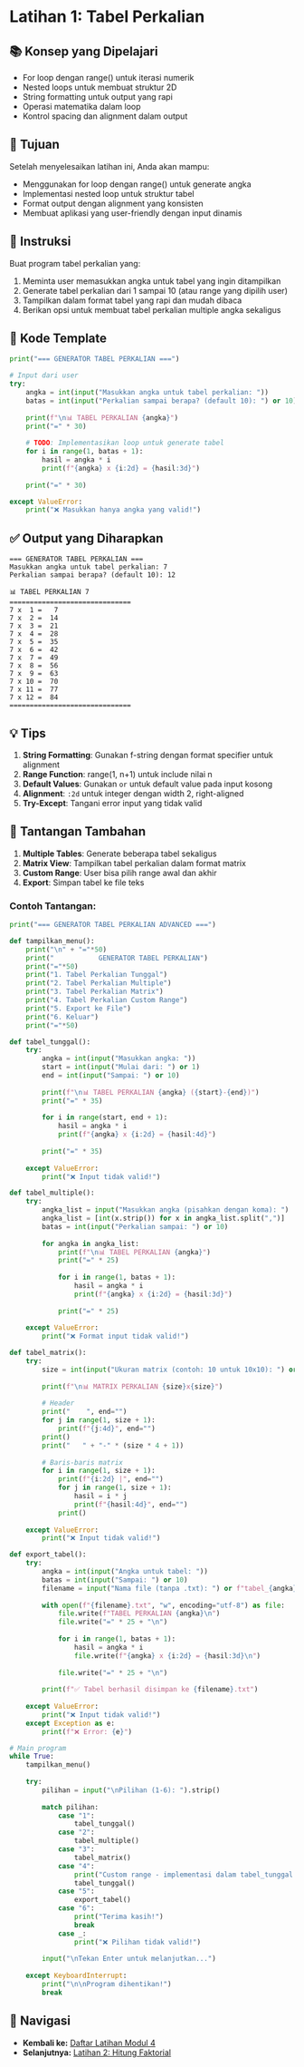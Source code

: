 # Latihan 1: Tabel Perkalian

## 📚 Konsep yang Dipelajari
- For loop dengan range() untuk iterasi numerik
- Nested loops untuk membuat struktur 2D
- String formatting untuk output yang rapi
- Operasi matematika dalam loop
- Kontrol spacing dan alignment dalam output

## 🎯 Tujuan
Setelah menyelesaikan latihan ini, Anda akan mampu:
- Menggunakan for loop dengan range() untuk generate angka
- Implementasi nested loop untuk struktur tabel
- Format output dengan alignment yang konsisten
- Membuat aplikasi yang user-friendly dengan input dinamis

## 📝 Instruksi

Buat program tabel perkalian yang:
1. Meminta user memasukkan angka untuk tabel yang ingin ditampilkan
2. Generate tabel perkalian dari 1 sampai 10 (atau range yang dipilih user)
3. Tampilkan dalam format tabel yang rapi dan mudah dibaca
4. Berikan opsi untuk membuat tabel perkalian multiple angka sekaligus

## 🔧 Kode Template

```python
print("=== GENERATOR TABEL PERKALIAN ===")

# Input dari user
try:
    angka = int(input("Masukkan angka untuk tabel perkalian: "))
    batas = int(input("Perkalian sampai berapa? (default 10): ") or 10)
    
    print(f"\n📊 TABEL PERKALIAN {angka}")
    print("=" * 30)
    
    # TODO: Implementasikan loop untuk generate tabel
    for i in range(1, batas + 1):
        hasil = angka * i
        print(f"{angka} x {i:2d} = {hasil:3d}")
    
    print("=" * 30)

except ValueError:
    print("❌ Masukkan hanya angka yang valid!")
```

## ✅ Output yang Diharapkan

```
=== GENERATOR TABEL PERKALIAN ===
Masukkan angka untuk tabel perkalian: 7
Perkalian sampai berapa? (default 10): 12

📊 TABEL PERKALIAN 7
==============================
7 x  1 =   7
7 x  2 =  14
7 x  3 =  21
7 x  4 =  28
7 x  5 =  35
7 x  6 =  42
7 x  7 =  49
7 x  8 =  56
7 x  9 =  63
7 x 10 =  70
7 x 11 =  77
7 x 12 =  84
==============================
```

## 💡 Tips

1. **String Formatting**: Gunakan f-string dengan format specifier untuk alignment
2. **Range Function**: range(1, n+1) untuk include nilai n
3. **Default Values**: Gunakan `or` untuk default value pada input kosong
4. **Alignment**: `:2d` untuk integer dengan width 2, right-aligned
5. **Try-Except**: Tangani error input yang tidak valid

## 🚀 Tantangan Tambahan

1. **Multiple Tables**: Generate beberapa tabel sekaligus
2. **Matrix View**: Tampilkan tabel perkalian dalam format matrix
3. **Custom Range**: User bisa pilih range awal dan akhir
4. **Export**: Simpan tabel ke file teks

### Contoh Tantangan:
```python
print("=== GENERATOR TABEL PERKALIAN ADVANCED ===")

def tampilkan_menu():
    print("\n" + "="*50)
    print("           GENERATOR TABEL PERKALIAN")
    print("="*50)
    print("1. Tabel Perkalian Tunggal")
    print("2. Tabel Perkalian Multiple")
    print("3. Tabel Perkalian Matrix")
    print("4. Tabel Perkalian Custom Range")
    print("5. Export ke File")
    print("6. Keluar")
    print("="*50)

def tabel_tunggal():
    try:
        angka = int(input("Masukkan angka: "))
        start = int(input("Mulai dari: ") or 1)
        end = int(input("Sampai: ") or 10)
        
        print(f"\n📊 TABEL PERKALIAN {angka} ({start}-{end})")
        print("=" * 35)
        
        for i in range(start, end + 1):
            hasil = angka * i
            print(f"{angka} x {i:2d} = {hasil:4d}")
        
        print("=" * 35)
        
    except ValueError:
        print("❌ Input tidak valid!")

def tabel_multiple():
    try:
        angka_list = input("Masukkan angka (pisahkan dengan koma): ")
        angka_list = [int(x.strip()) for x in angka_list.split(",")]
        batas = int(input("Perkalian sampai: ") or 10)
        
        for angka in angka_list:
            print(f"\n📊 TABEL PERKALIAN {angka}")
            print("=" * 25)
            
            for i in range(1, batas + 1):
                hasil = angka * i
                print(f"{angka} x {i:2d} = {hasil:3d}")
            
            print("=" * 25)
            
    except ValueError:
        print("❌ Format input tidak valid!")

def tabel_matrix():
    try:
        size = int(input("Ukuran matrix (contoh: 10 untuk 10x10): ") or 10)
        
        print(f"\n📊 MATRIX PERKALIAN {size}x{size}")
        
        # Header
        print("    ", end="")
        for j in range(1, size + 1):
            print(f"{j:4d}", end="")
        print()
        print("   " + "-" * (size * 4 + 1))
        
        # Baris-baris matrix
        for i in range(1, size + 1):
            print(f"{i:2d} |", end="")
            for j in range(1, size + 1):
                hasil = i * j
                print(f"{hasil:4d}", end="")
            print()
            
    except ValueError:
        print("❌ Input tidak valid!")

def export_tabel():
    try:
        angka = int(input("Angka untuk tabel: "))
        batas = int(input("Sampai: ") or 10)
        filename = input("Nama file (tanpa .txt): ") or f"tabel_{angka}"
        
        with open(f"{filename}.txt", "w", encoding="utf-8") as file:
            file.write(f"TABEL PERKALIAN {angka}\n")
            file.write("=" * 25 + "\n")
            
            for i in range(1, batas + 1):
                hasil = angka * i
                file.write(f"{angka} x {i:2d} = {hasil:3d}\n")
            
            file.write("=" * 25 + "\n")
        
        print(f"✅ Tabel berhasil disimpan ke {filename}.txt")
        
    except ValueError:
        print("❌ Input tidak valid!")
    except Exception as e:
        print(f"❌ Error: {e}")

# Main program
while True:
    tampilkan_menu()
    
    try:
        pilihan = input("\nPilihan (1-6): ").strip()
        
        match pilihan:
            case "1":
                tabel_tunggal()
            case "2":
                tabel_multiple()
            case "3":
                tabel_matrix()
            case "4":
                print("Custom range - implementasi dalam tabel_tunggal!")
                tabel_tunggal()
            case "5":
                export_tabel()
            case "6":
                print("Terima kasih!")
                break
            case _:
                print("❌ Pilihan tidak valid!")
        
        input("\nTekan Enter untuk melanjutkan...")
        
    except KeyboardInterrupt:
        print("\n\nProgram dihentikan!")
        break
```

## 🔗 Navigasi
- **Kembali ke:** [Daftar Latihan Modul 4](./README.md)
- **Selanjutnya:** [Latihan 2: Hitung Faktorial](./latihan2-faktorial.md)